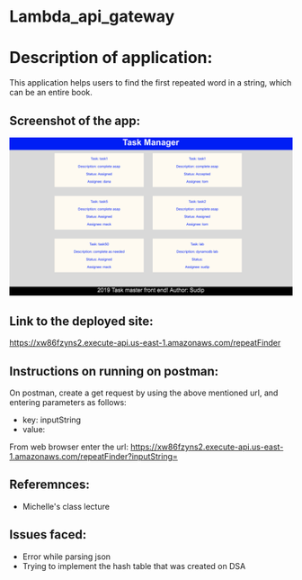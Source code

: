 # Lambda_api_gateway

# Description of application:
This application helps users to find the first repeated word in a string, which can be an entire book.

## Screenshot of the app:

![app_screenshot](https://raw.githubusercontent.com/sadhikari07/taskmaster-frontend/master/deployedTaskManager.png)

## Link to the deployed site: 
https://xw86fzyns2.execute-api.us-east-1.amazonaws.com/repeatFinder

## Instructions on running on postman:
On postman, create a get request by using the above mentioned url, and entering parameters as follows:
- key: inputString
- value: <your string>
  
 From web browser enter the url: https://xw86fzyns2.execute-api.us-east-1.amazonaws.com/repeatFinder?inputString=<your input string>
  
## Referemnces:
 - Michelle's class lecture

## Issues faced: 
- Error while parsing json
- Trying to implement the hash table that was created on DSA
